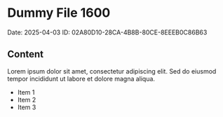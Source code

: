 # Dummy File 1600

Date: 2025-04-03
ID: 02A80D10-28CA-4B8B-80CE-8EEEB0C86B63

## Content

Lorem ipsum dolor sit amet, consectetur adipiscing elit.
Sed do eiusmod tempor incididunt ut labore et dolore magna aliqua.

* Item 1
* Item 2
* Item 3
